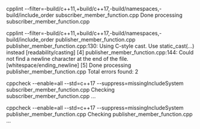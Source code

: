 cpplint --filter=-build/c++11,+build/c++17,-build/namespaces,-build/include_order subscriber_member_function.cpp 
Done processing subscriber_member_function.cpp

cpplint --filter=-build/c++11,+build/c++17,-build/namespaces,-build/include_order publisher_member_function.cpp
publisher_member_function.cpp:130:  Using C-style cast.  Use static_cast<int>(...) instead  [readability/casting] [4]
publisher_member_function.cpp:144:  Could not find a newline character at the end of the file.  [whitespace/ending_newline] [5]
Done processing publisher_member_function.cpp
Total errors found: 2


cppcheck --enable=all --std=c++17 --suppress=missingIncludeSystem  subscriber_member_function.cpp 
Checking subscriber_member_function.cpp ...

cppcheck --enable=all --std=c++17 --suppress=missingIncludeSystem  publisher_member_function.cpp
Checking publisher_member_function.cpp ...
